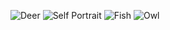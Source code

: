 ![Deer](img/work/DigitalIllustrations/1446833872640.jpg)
![Self Portrait](img/work/DigitalIllustrations/CG201-Self-Protrait6.jpg)
![Fish](img/work/DigitalIllustrations/FA29.jpg)
![Owl](img/work/DigitalIllustrations/IMG_20151119_103139.jpg)